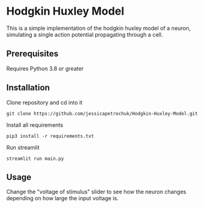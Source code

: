 # Hodgkin Huxley Model
This is a simple implementation of the hodgkin huxley model of a neuron, simulating a single action potential propagating through a cell. 

## Prerequisites
Requires Python 3.8 or greater

## Installation
Clone repository and cd into it 
```
git clone https://github.com/jessicapetrochuk/Hodgkin-Huxley-Model.git
```
Install all requirements
```
pip3 install -r requirements.txt
```
Run streamlit
```
streamlit run main.py
```
## Usage
Change the "voltage of stimulus" slider to see how the neuron changes depending on how large the input voltage is.